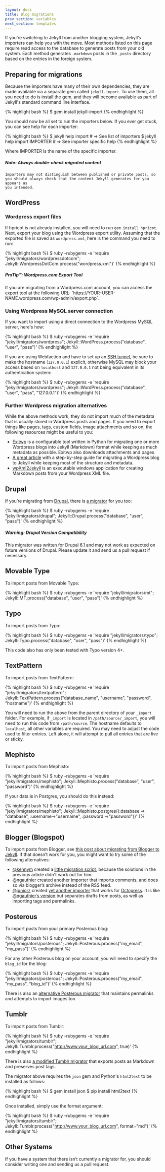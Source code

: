 ```yaml
---
layout: docs
title: Blog migrations
prev_section: variables
next_section: templates
---
```


If you’re switching to Jekyll from another blogging system, Jekyll’s importers
can help you with the move. Most methods listed on this page require read access
to the database to generate posts from your old system. Each method generates
`.markdown` posts in the `_posts` directory based on the entries in the foreign
system.

## Preparing for migrations

Because the importers have many of their own dependencies, they are made
available via a separate gem called `jekyll-import`. To use them, all you need
to do is install the gem, and they will become available as part of Jekyll's
standard command line interface.

{% highlight bash %}
$ gem install jekyll-import
{% endhighlight %}

You should now be all set to run the importers below. If you ever get stuck, you
can see help for each importer:

{% highlight bash %}
$ jekyll help import           # => See list of importers
$ jekyll help import IMPORTER  # => See importer specific help
{% endhighlight %}

Where IMPORTER is the name of the specific importer.

<div class="note info">
  <h5>Note: Always double-check migrated content</h5>
  <p>

    Importers may not distinguish between published or private posts, so
    you should always check that the content Jekyll generates for you appears as
    you intended.

  </p>
</div>

<!-- TODO all these need to be fixed -->

## WordPress

### Wordpress export files

If hpricot is not already installed, you will need to run `gem install hpricot`.
Next, export your blog using the Wordpress export utility. Assuming that the
exported file is saved as `wordpress.xml`, here is the command you need to run:

{% highlight bash %}
$ ruby -rubygems -e 'require "jekyll/migrators/wordpressdotcom";
    Jekyll::WordpressDotCom.process("wordpress.xml")'
{% endhighlight %}

<div class="note">
  <h5>ProTip™: Wordpress.com Export Tool</h5>
  <p>If you are migrating from a Wordpress.com account, you can access the export tool at the following URL: `https://YOUR-USER-NAME.wordpress.com/wp-admin/export.php`.</p>
</div>

### Using Wordpress MySQL server connection

If you want to import using a direct connection to the Wordpress MySQL server, here's how:

{% highlight bash %}
$ ruby -rubygems -e 'require "jekyll/migrators/wordpress";
    Jekyll::WordPress.process("database", "user", "pass")'
{% endhighlight %}

If you are using Webfaction and have to set up an [SSH tunnel](http://docs.webfaction.com/user-guide/databases.html?highlight=mysql#starting-an-ssh-tunnel-with-ssh), be sure to make the hostname (`127.0.0.1`) explicit, otherwise MySQL may block your access based on `localhost` and `127.0.0.1` not being equivalent in its authentication system:

{% highlight bash %}
$ ruby -rubygems -e 'require "jekyll/migrators/wordpress";
    Jekyll::WordPress.process("database", "user", "pass", "127.0.0.1")'
{% endhighlight %}

### Further Wordpress migration alternatives

While the above methods work, they do not import much of the metadata that is usually stored in Wordpress posts and pages. If you need to export things like pages, tags, custom fields, image attachments and so on, the following resources might be useful to you:

- [Exitwp](https://github.com/thomasf/exitwp) is a configurable tool written in Python for migrating one or more Wordpress blogs into Jekyll (Markdown) format while keeping as much metadata as possible. Exitwp also downloads attachments and pages.
- [A great article](http://vitobotta.com/how-to-migrate-from-wordpress-to-jekyll/) with a step-by-step guide for migrating a Wordpress blog to Jekyll while keeping most of the structure and metadata.
- [wpXml2Jekyll](https://github.com/theaob/wpXml2Jekyll) is an executable windows application for creating Markdown posts from your Wordpress XML file.

## Drupal

If you’re migrating from [Drupal](), there is [a migrator](https://github.com/mojombo/jekyll/blob/master/lib/jekyll/migrators/drupal.rb) for you too:

{% highlight bash %}
$ ruby -rubygems -e 'require "jekyll/migrators/drupal";
    Jekyll::Drupal.process("database", "user", "pass")'
{% endhighlight %}

<div class="note warning">
  <h5>Warning: Drupal Version Compatibility</h5>
  <p>This migrator was written for Drupal 6.1 and may not work as expected on future versions of Drupal. Please update it and send us a pull request if necessary.</p>
</div>

## Movable Type

To import posts from Movable Type:

{% highlight bash %}
$ ruby -rubygems -e 'require "jekyll/migrators/mt";
    Jekyll::MT.process("database", "user", "pass")'
{% endhighlight %}

## Typo

To import posts from Typo:

{% highlight bash %}
$ ruby -rubygems -e 'require "jekyll/migrators/typo";
    Jekyll::Typo.process("database", "user", "pass")'
{% endhighlight %}

This code also has only been tested with Typo version 4+.

## TextPattern

To import posts from TextPattern:

{% highlight bash %}
$ ruby -rubygems -e 'require "jekyll/migrators/textpattern";
    Jekyll::TextPattern.process("database_name", "username", "password", "hostname")'
{% endhighlight %}

You will need to run the above from the parent directory of your `_import` folder. For example, if `_import` is located in `/path/source/_import`, you will need to run this code from `/path/source`. The hostname defaults to `localhost`, all other variables are required. You may need to adjust the code used to filter entries. Left alone, it will attempt to pull all entries that are live or sticky.

## Mephisto

To import posts from Mephisto:

{% highlight bash %}
$ ruby -rubygems -e 'require "jekyll/migrators/mephisto";
    Jekyll::Mephisto.process("database", "user", "password")'
{% endhighlight %}

If your data is in Postgres, you should do this instead:

{% highlight bash %}
$ ruby -rubygems -e 'require "jekyll/migrators/mephisto";
    Jekyll::Mephisto.postgres({:database => "database", :username=>"username", :password =>"password"})'
{% endhighlight %}

## Blogger (Blogspot)

To import posts from Blogger, see [this post about migrating from Blogger to Jekyll](http://coolaj86.info/articles/migrate-from-blogger-to-jekyll.html). If that doesn’t work for you, you might want to try some of the following alternatives:

- [@kennym](https://github.com/kennym) created a [little migration script](https://gist.github.com/1115810), because the solutions in the previous article didn't work out for him.
- [@ngauthier](https://github.com/ngauthier) created [another importer](https://gist.github.com/1506614) that imports comments, and does so via blogger’s archive instead of the RSS feed.
- [@juniorz](https://github.com/juniorz) created [yet another importer](https://gist.github.com/1564581) that works for [Octopress](http://octopress.org). It is like [@ngauthier’s version](https://gist.github.com/1506614) but separates drafts from posts, as well as importing tags and permalinks.

## Posterous

To import posts from your primary Posterous blog:

{% highlight bash %}
$ ruby -rubygems -e 'require "jekyll/migrators/posterous";
    Jekyll::Posterous.process("my_email", "my_pass")'
{% endhighlight %}

For any other Posterous blog on your account, you will need to specify the `blog_id` for the blog:

{% highlight bash %}
$ ruby -rubygems -e 'require "jekyll/migrators/posterous";
    Jekyll::Posterous.process("my_email", "my_pass", "blog_id")'
{% endhighlight %}

There is also an [alternative Posterous migrator](https://github.com/pepijndevos/jekyll/blob/patch-1/lib/jekyll/migrators/posterous.rb) that maintains permalinks and attempts to import images too.

## Tumblr

To import posts from Tumblr:

{% highlight bash %}
$ ruby -rubygems -e 'require "jekyll/migrators/tumblr";
    Jekyll::Tumblr.process("http://www.your_blog_url.com", true)'
{% endhighlight %}

There is also [a modified Tumblr migrator](https://github.com/stephenmcd/jekyll/blob/master/lib/jekyll/migrators/tumblr.rb) that exports posts as Markdown and preserves post tags.

The migrator above requires the `json` gem and Python's `html2text` to be installed as follows:

{% highlight bash %}
$ gem install json
$ pip install html2text
{% endhighlight %}

Once installed, simply use the format argument:

{% highlight bash %}
$ ruby -rubygems -e 'require "jekyll/migrators/tumblr";
    Jekyll::Tumblr.process("http://www.your_blog_url.com", format="md")'
{% endhighlight %}

## Other Systems

If you have a system that there isn’t currently a migrator for, you should consider writing one and sending us a pull request.
